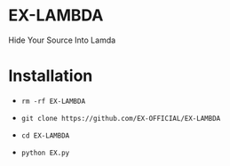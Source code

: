 # EX-LAMBDA
Hide Your Source Into Lamda
# Installation



- `rm -rf EX-LAMBDA`

- `git clone https://github.com/EX-OFFICIAL/EX-LAMBDA`

- `cd EX-LAMBDA`

- `python EX.py`
